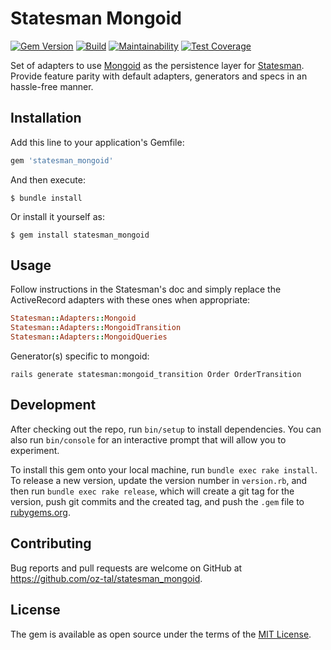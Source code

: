 # Statesman Mongoid

[![Gem Version](https://badge.fury.io/rb/statesman_mongoid.svg)](https://badge.fury.io/rb/statesman_mongoid)
[![Build](https://github.com/oz-tal/statesman_mongoid/workflows/Ruby/badge.svg)](https://github.com/oz-tal/statesman_mongoid/actions)
[![Maintainability](https://api.codeclimate.com/v1/badges/e9d5dfd27f76acc8fa3a/maintainability)](https://codeclimate.com/github/oz-tal/statesman_mongoid/maintainability)
[![Test Coverage](https://api.codeclimate.com/v1/badges/e9d5dfd27f76acc8fa3a/test_coverage)](https://codeclimate.com/github/oz-tal/statesman_mongoid/test_coverage)

Set of adapters to use [Mongoid](https://github.com/mongodb/mongoid) as the persistence layer for [Statesman](https://github.com/gocardless/statesman). Provide feature parity with default adapters, generators and specs in an hassle-free manner.

## Installation

Add this line to your application's Gemfile:

```ruby
gem 'statesman_mongoid'
```

And then execute:

    $ bundle install

Or install it yourself as:

    $ gem install statesman_mongoid

## Usage

Follow instructions in the Statesman's doc and simply replace the ActiveRecord adapters with these ones when appropriate:
``` ruby
Statesman::Adapters::Mongoid
Statesman::Adapters::MongoidTransition
Statesman::Adapters::MongoidQueries
```

Generator(s) specific to mongoid:
```
rails generate statesman:mongoid_transition Order OrderTransition
```

## Development

After checking out the repo, run `bin/setup` to install dependencies. You can also run `bin/console` for an interactive prompt that will allow you to experiment.

To install this gem onto your local machine, run `bundle exec rake install`. To release a new version, update the version number in `version.rb`, and then run `bundle exec rake release`, which will create a git tag for the version, push git commits and the created tag, and push the `.gem` file to [rubygems.org](https://rubygems.org).

## Contributing

Bug reports and pull requests are welcome on GitHub at https://github.com/oz-tal/statesman_mongoid.

## License

The gem is available as open source under the terms of the [MIT License](https://opensource.org/licenses/MIT).
